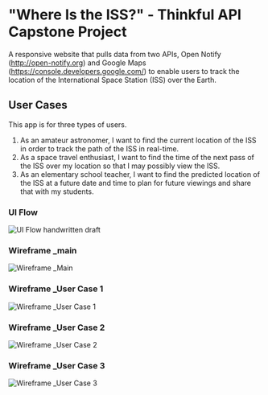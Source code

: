 # "Where Is the ISS?" - Thinkful API Capstone Project
A responsive website that pulls data from two APIs, Open Notify (http://open-notify.org) and Google Maps (https://console.developers.google.com/) to enable users to track the location of the International Space Station (ISS) over the Earth.

## User Cases
This app is for three types of users.
1. As an amateur astronomer, I want to find the current location of the ISS in order to track the path of the ISS in real-time.
2. As a space travel enthusiast, I want to find the time of the next pass of the ISS over my location so that I may possibly view the ISS.
3. As an elementary school teacher, I want to find the predicted location of the ISS at a future date and time to plan for future viewings and share that with my students.

### UI Flow
![UI Flow handwritten draft](https://github.com/KSherrell/where-is-the-iss-open-notify-api-capstone/blob/master/imgs/ui-flow.jpg)
### Wireframe _main
![Wireframe _Main](https://github.com/KSherrell/where-is-the-iss-open-notify-api-capstone/blob/master/wireframe/wireframe-iss-main.jpg)
### Wireframe _User Case 1
![Wireframe _User Case 1](https://github.com/KSherrell/where-is-the-iss-open-notify-api-capstone/blob/master/wireframe/wireframe-iss-user-case-1.jpg)
### Wireframe _User Case 2
![Wireframe _User Case 2](https://github.com/KSherrell/where-is-the-iss-open-notify-api-capstone/blob/master/wireframe/wireframe-iss-user-case-2.jpg)
### Wireframe _User Case 3
![Wireframe _User Case 3](https://github.com/KSherrell/where-is-the-iss-open-notify-api-capstone/blob/master/wireframe/wireframe-iss-user-case-3.jpg)
